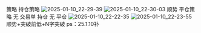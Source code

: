 策略
持仓策略
![2025-01-10_22-29-39](https://github.com/user-attachments/assets/8ad131a9-bbfa-45da-b763-e45eca3bbf90)
![2025-01-10_22-30-03](https://github.com/user-attachments/assets/4413f015-e5de-44da-9cfb-2fd8795f7e9b)
顺势
平仓策略
无
交易单
持仓
无
平仓
![2025-01-10_22-22-35](https://github.com/user-attachments/assets/71de9df5-64f9-4de0-a942-7bded0a636e9)
![2025-01-10_22-23-55](https://github.com/user-attachments/assets/b1054c75-92bb-443a-9598-4ab3c400f45a)
顺势+突破前低+N字突破
ps：25.1.10补